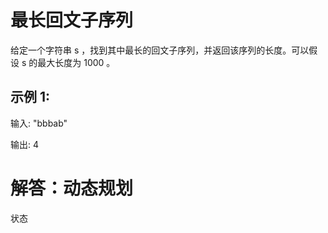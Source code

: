 # 最长回文子序列

给定一个字符串 s ，找到其中最长的回文子序列，并返回该序列的长度。可以假设 s 的最大长度为 1000 。

## 示例 1:

输入: "bbbab"

输出: 4

# 解答：动态规划

状态
